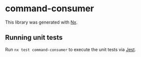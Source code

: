 # command-consumer

This library was generated with [Nx](https://nx.dev).

## Running unit tests

Run `nx test command-consumer` to execute the unit tests via [Jest](https://jestjs.io).
